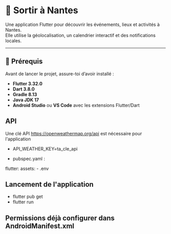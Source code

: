 # 🌆 Sortir à Nantes

Une application Flutter pour découvrir les événements, lieux et activités à Nantes.  
Elle utilise la géolocalisation, un calendrier interactif et des notifications locales.

---

## 🚀 Prérequis

Avant de lancer le projet, assure-toi d’avoir installé :

- **Flutter 3.32.0**
- **Dart 3.8.0**
- **Gradle 8.13**
- **Java JDK 17**
- **Android Studio** ou **VS Code** avec les extensions Flutter/Dart

## API

Une clé API https://openweathermap.org/api est nécessaire pour l'application

- API_WEATHER_KEY=ta_cle_api

- pubspec.yaml : 

flutter:
  assets:
    - .env

## Lancement de l'application

- flutter pub get
- flutter run

## Permissions déjà configurer dans AndroidManifest.xml

<!-- Localisation -->
<uses-permission android:name="android.permission.ACCESS_FINE_LOCATION"/>
<uses-permission android:name="android.permission.ACCESS_COARSE_LOCATION"/>
<uses-permission android:name="android.permission.ACCESS_BACKGROUND_LOCATION"/>

<!-- Alarmes et notifications -->
<uses-permission android:name="android.permission.SCHEDULE_EXACT_ALARM"/>
<uses-permission android:name="android.permission.USE_EXACT_ALARM"/>
<uses-permission android:name="android.permission.RECEIVE_BOOT_COMPLETED"/>
<uses-permission android:name="android.permission.POST_NOTIFICATIONS"/>

<!-- Réseau -->
<uses-permission android:name="android.permission.INTERNET"/>
